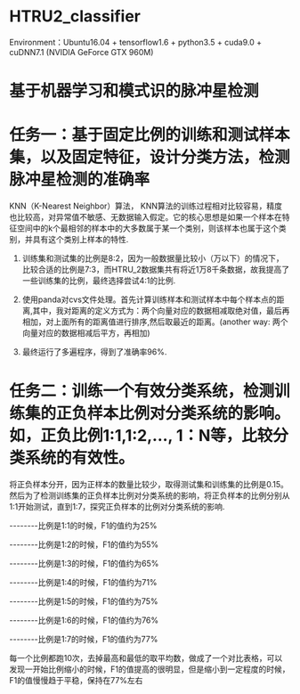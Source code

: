 # HTRU2_classifier

Environment：Ubuntu16.04 + tensorflow1.6 + python3.5 + cuda9.0 + cuDNN7.1 (NVIDIA GeForce GTX 960M)

# 基于机器学习和模式识的脉冲星检测

# 任务一：基于固定比例的训练和测试样本集，以及固定特征，设计分类方法，检测脉冲星检测的准确率
KNN（K-Nearest Neighbor）算法， KNN算法的训练过程相对比较容易，精度也比较高，对异常值不敏感、无数据输入假定。它的核心思想是如果一个样本在特征空间中的k个最相邻的样本中的大多数属于某一个类别，则该样本也属于这个类别，并具有这个类别上样本的特性.

1. 训练集和测试集的比例是8:2，因为一般数据量比较小（万以下）的情况下，比较合适的比例是7:3，而HTRU_2数据集共有将近1万8千条数据，故我提高了一些训练集的比例，最终选择尝试4:1的比例.

2. 使用panda对cvs文件处理。首先计算训练样本和测试样本中每个样本点的距离,其中，我对距离的定义方式为：两个向量对应的数据相减取绝对值，最后再相加，对上面所有的距离值进行排序,然后取最近的距离。(another way: 两个向量对应的数据相减后平方，再相加)

3. 最终运行了多遍程序，得到了准确率96%.

# 任务二：训练一个有效分类系统，检测训练集的正负样本比例对分类系统的影响。如，正负比例1:1,1:2,…, 1：N等，比较分类系统的有效性。
将正负样本分开，因为正样本的数量比较少，取得测试集和训练集的比例是0.15。然后为了检测训练集的正负样本比例对分类系统的影响，将正负样本的比例分别从1:1开始测试，直到1:7，探究正负样本的比例对分类系统的影响.

--------比例是1:1的时候，F1的值约为25%

--------比例是1:2的时候，F1的值约为55%

--------比例是1:3的时候，F1的值约为65%

--------比例是1:4的时候，F1的值约为71%

--------比例是1:5的时候，F1的值约为75%

--------比例是1:6的时候，F1的值约为76%

--------比例是1:7的时候，F1的值约为77%

每一个比例都跑10次，去掉最高和最低的取平均数，做成了一个对比表格，可以发现一开始比例缩小的时候，F1的值提高的很明显，但是缩小到一定程度的时候，F1的值慢慢趋于平稳，保持在77%左右
